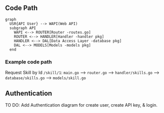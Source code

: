 ## Code Path

```mermaid
graph
  USR{API User} --> WAPI(Web API)
  subgraph API
    WAPI <--> ROUTER[Router -routes.go]
    ROUTER <--> HANDLER[Handler -handler pkg]
    HANDLER <--> DAL[Data Access Layer -database pkg]
    DAL <--> MODELS[Models -models pkg]
  end
```

### Example code path
Request Skill by Id `/skill/1`: `main.go` --> `router.go` --> `handler/skills.go` --> `database/skills.go` --> `models/skill.go`

## Authentication
TO DO: Add Authentication diagram for create user, create API key, & login.
